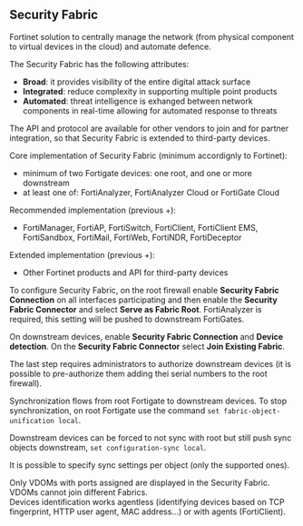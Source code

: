 ## Security Fabric

Fortinet solution to centrally manage the network (from physical component to virtual devices in the cloud) and automate defence.  

The Security Fabric has the following attributes:

- **Broad**: it provides visibility of the entire digital attack surface
- **Integrated**: reduce complexity in supporting multiple point products
- **Automated**: threat intelligence is exhanged between network components in real-time allowing for automated response to threats

The API and protocol are available for other vendors to join and for partner integration, so that Security Fabric is extended to third-party devices.  

Core implementation of Security Fabric (minimum accordignly to Fortinet):
- minimum of two Fortigate devices: one root, and one or more downstream
- at least one of: FortiAnalyzer, FortiAnalyzer Cloud or FortiGate Cloud

Recommended implementation (previous +):
- FortiManager, FortiAP, FortiSwitch, FortiClient, FortiClient EMS, FortiSandbox, FortiMail, FortiWeb, FortiNDR, FortiDeceptor

Extended implementation (previous +):
- Other Fortinet products and API for third-party devices

To configure Security Fabric, on the root firewall enable **Security Fabric Connection** on all interfaces participating and then enable the **Security Fabric Connector** and select **Serve as Fabric Root**. FortiAnalyzer is required, this setting will be pushed to downstream FortiGates.  

On downstream devices, enable **Security Fabric Connection** and **Device detection**. On the **Security Fabric Connector** select **Join Existing Fabric**. 

The last step requires administrators to authorize downstream devices (it is possible to pre-authorize them adding thei serial numbers to the root firewall).

Synchronization flows from root Fortigate to downstream devices. To stop synchronization, on root Fortigate use the command `set fabric-object-unification local`.  

Downstream devices can be forced to not sync with root but still push sync objects downstream, `set configuration-sync local`.

It is possible to specify sync settings per object (only the supported ones).

Only VDOMs with ports assigned are displayed in the Security Fabric. VDOMs cannot join different Fabrics.  
Devices identification works agentless (identifying devices based on TCP fingerprint, HTTP user agent, MAC address...) or with agents (FortiClient).  